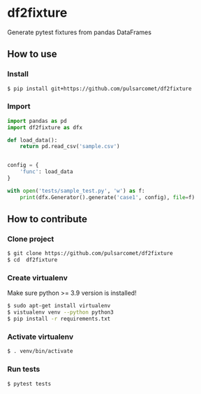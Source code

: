 # df2fixture
Generate pytest fixtures from pandas DataFrames

## How to use

### Install
```bash
$ pip install git+https://github.com/pulsarcomet/df2fixture
```

### Import
```python
import pandas as pd
import df2fixture as dfx

def load_data():
    return pd.read_csv('sample.csv')


config = {
    'func': load_data
}

with open('tests/sample_test.py', 'w') as f:
    print(dfx.Generator().generate('case1', config), file=f)
```

## How to contribute


### Clone project

```bash
$ git clone https://github.com/pulsarcomet/df2fixture
$ cd  df2fixture
```

### Create virtualenv
Make sure python >= 3.9 version is installed!
```bash
$ sudo apt-get install virtualenv
$ vistualenv venv --python python3
$ pip install -r requirements.txt
```

### Activate virtualenv
```bash
$ . venv/bin/activate
```

### Run tests
```bash
$ pytest tests
```